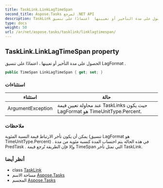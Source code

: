 ```yaml
---
title: TaskLink.LinkLagTimeSpan
second_title: Aspose.Tasks لمرجع .NET API
description: TaskLink ملكية. الحصول على مدة التأخير أو تعيينها  اعتمادًا على تنسيق LagFormat .
type: docs
weight: 50
url: /ar/net/aspose.tasks/tasklink/linklagtimespan/
---
```

## TaskLink.LinkLagTimeSpan property

الحصول على مدة التأخير أو تعيينها ، اعتمادًا على تنسيق LagFormat .

```csharp
public TimeSpan LinkLagTimeSpan { get; set; }
```

### استثناءات

| استثناء | حالة |
| --- | --- |
| ArgumentException | عند محاولة تعيين قيمة TaskLinks حيث يكون LagFormat هو TimeUnitType.Percent. |

### ملاحظات

يمكن أن يكون تأخر الارتباط قيمة النسبة المئوية (تنسيق LagFormat هو TimeUnitType.Percent) . في هذه الحالة يتم احتساب المدة كنسبة مئوية من مدة PredTask . وإلا فإن الطريقة تُرجع قيمة TimeSpan التي تمثل تأخر TaskLink.

### أنظر أيضا

* class [TaskLink](../)
* مساحة الاسم [Aspose.Tasks](../../tasklink/)
* المجسم [Aspose.Tasks](../../../)


